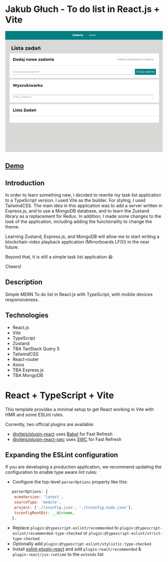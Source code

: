 # Jakub Głuch - To do list in React.js + Vite

![To do list](public/gif/Animation.gif)

## [Demo](https://allmosthumann.github.io/todolist-ts-express-mongodb/)

## Introduction

In order to learn something new, I decided to rewrite my task list application to a TypeScript version. I used Vite as the builder. For styling, I used TailwindCSS. The main idea in this application was to add a server written in Express.js, and to use a MongoDB database, and to learn the Zustand library as a replacement for Redux. In addition, I made some changes to the look of the application, including adding the functionality to change the theme.

Learning Zustand, Express.js, and MongoDB will allow me to start writing a blockchain video playback application (Mirrorboards LFG!) in the near future.

Beyond that, it is still a simple task list application 😆.

Cheers!

## Description

Simple MERN To do list in React.js with TypeScript, with mobile devices responsiveness.

## Technologies

- React.js
- Vite
- TypeScript
- Zustand
- TBA TanStack Query 5
- TailwindCSS
- React-router
- Axios
- TBA Express.js
- TBA MongoDB

# React + TypeScript + Vite

This template provides a minimal setup to get React working in Vite with HMR and some ESLint rules.

Currently, two official plugins are available:

- [@vitejs/plugin-react](https://github.com/vitejs/vite-plugin-react/blob/main/packages/plugin-react/README.md) uses [Babel](https://babeljs.io/) for Fast Refresh
- [@vitejs/plugin-react-swc](https://github.com/vitejs/vite-plugin-react-swc) uses [SWC](https://swc.rs/) for Fast Refresh

## Expanding the ESLint configuration

If you are developing a production application, we recommend updating the configuration to enable type aware lint rules:

- Configure the top-level `parserOptions` property like this:

```js
   parserOptions: {
    ecmaVersion: 'latest',
    sourceType: 'module',
    project: ['./tsconfig.json', './tsconfig.node.json'],
    tsconfigRootDir: __dirname,
   },
```

- Replace `plugin:@typescript-eslint/recommended` to `plugin:@typescript-eslint/recommended-type-checked` or `plugin:@typescript-eslint/strict-type-checked`
- Optionally add `plugin:@typescript-eslint/stylistic-type-checked`
- Install [eslint-plugin-react](https://github.com/jsx-eslint/eslint-plugin-react) and add `plugin:react/recommended` & `plugin:react/jsx-runtime` to the `extends` list
